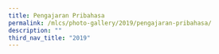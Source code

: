```yaml
---
title: Pengajaran Pribahasa
permalink: /mlcs/photo-gallery/2019/pengajaran-pribahasa/
description: ""
third_nav_title: "2019"
---
```

